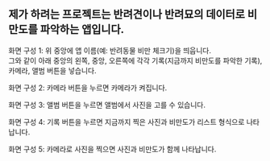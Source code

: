 ## 제가 하려는 프로젝트는 반려견이나 반려묘의 데이터로 비만도를 파악하는 앱입니다.  

화면 구성 1: 위 중앙에 앱 이름(예: 반려동물 비만 체크기)을 띄웁니다.  
그와 같이 아래 중앙의 왼쪽, 중앙, 오른쪽에 각각 기록(지금까지 비만도를 파악한 기록), 카메라, 앨범 버튼을 넣습니다.  

화면 구성 2: 카메라 버튼을 누르면 카메라가 켜집니다.  

화면 구성 3: 앨범 버튼을 누르면 앨범에서 사진을 고를 수 있습니다.  

화면 구성 4: 기록 버튼을 누르면 지금까지 찍은 사진과 비만도가 리스트 형식으로 나타납니다.  

화면 구성 5: 카메라로 사진을 찍으면 사진과 비만도가 함께 나타납니다.

